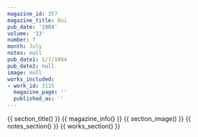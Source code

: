 ```yaml
---
magazine_id: 357
magazine_title: Oui
pub_date: '1984'
volume: '13'
number: 7
month: July
notes: null
pub_date1: 1/7/1984
pub_date2: null
image: null
works_included:
- work_id: 3115
  magazine_page: ''
  published_as: ''
---
```


{{ section_title() }}
{{ magazine_info() }}
{{ section_image() }}
{{ notes_section() }}
{{ works_section() }}
